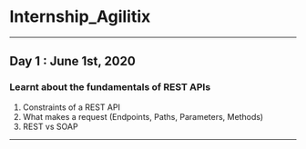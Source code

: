 # Internship_Agilitix
---
## Day 1 : June 1st, 2020

### Learnt about the fundamentals of REST APIs
1. Constraints of a REST API
2. What makes a request (Endpoints, Paths, Parameters, Methods)
3. REST vs SOAP
---

